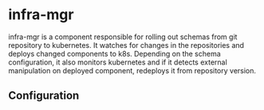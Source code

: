 # infra-mgr
infra-mgr is a component responsible for rolling out schemas from git repository to kubernetes.
It watches for changes in the repositories and deploys changed components to k8s.
Depending on the schema configuration, it also monitors kubernetes and if it detects external manipulation on deployed component, redeploys it from repository version.



## Configuration

## 
